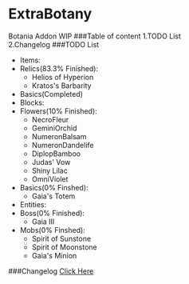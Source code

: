 # ExtraBotany
Botania Addon WIP
###Table of content
1.TODO List<br>
2.Changelog
###TODO List
* Items:
 * Relics(83.3% Finished):
   * Helios of Hyperion 
    * Kratos's Barbarity
 * Basics(Completed)
* Blocks:
 * Flowers(10% Finished):
   * NecroFleur
    * GeminiOrchid
    * NumeronBalsam
    * NumeronDandelife
    * DiplopBamboo
    * Judas' Vow
    * Shiny Lilac
    * OmniViolet
 * Basics(0% Finshed):
   * Gaia's Totem 
* Entities:
 * Boss(0% Finished):
   * Gaia III
 * Mobs(0% Finshed):
   * Spirit of Sunstone
    * Spirit of Moonstone
     * Gaia's Minion

###Changelog
[Click Here](https://github.com/ExtraMeteorP/ExtraBotany/blob/master/changelog.md) 
